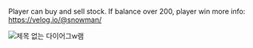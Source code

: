 Player can buy and sell stock. If balance over 200, player win
more info: https://velog.io/@snowman/


![제목 없는 다이어그w램](https://user-images.githubusercontent.com/72291472/127738182-5fb3a64c-8982-4206-8c73-2931ba9fc898.jpg)

